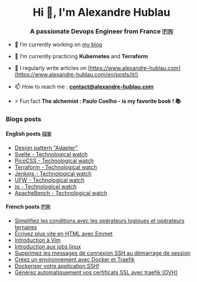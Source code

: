 <h1 align="center">Hi 👋, I'm Alexandre Hublau</h1>
<h3 align="center">A passionate <strong>Devops Engineer</strong> from France 🇫🇷</h3>

- 🔭 I’m currently working on [my blog](https://www.alexandre-hublau.com)

- 🌱 I’m currently practicing **Kubernetes** and **Terraform**

- 📝 I regularly write articles on [https://www.alexandre-hublau.com](https://www.alexandre-hublau.com/en/posts/it/)

- 📫 How to reach me : **contact@alexandre-hublau.com**

- ⚡ Fun fact **The alchemist : Paulo Coelho - is my favorite book ! 📚**

### Blogs posts

#### English posts 🇬🇧

<!-- BLOG-POST-EN-LIST:START -->
- [Design pattern &quot;Adapter&quot;](https://www.alexandre-hublau.com/en/posts/it/design-pattern-adapter/)
- [Svelte - Technological watch](https://www.alexandre-hublau.com/en/posts/it/technological-watch-svelte/)
- [PicoCSS - Technological watch](https://www.alexandre-hublau.com/en/posts/it/technological-watch-picocss/)
- [Terraform - Technological watch](https://www.alexandre-hublau.com/en/posts/it/technological-watch-terraform/)
- [Jenkins - Technological watch](https://www.alexandre-hublau.com/en/posts/it/technological-watch-jenkins/)
- [UFW - Technological watch](https://www.alexandre-hublau.com/en/posts/it/technological-watch-ufw/)
- [jq - Technological watch](https://www.alexandre-hublau.com/en/posts/it/technological-watch-jq/)
- [ApacheBench - Technological watch](https://www.alexandre-hublau.com/en/posts/it/technological-watch-apachebench/)
<!-- BLOG-POST-EN-LIST:END -->

#### French posts 🇫🇷

<!-- BLOG-POST-FR-LIST:START -->
- [Simplifiez les conditions avec les opérateurs logiques et opérateurs ternaires](https://www.alexandre-hublau.com/fr/posts/it/conditions-operateurs-logiques-ternaires/)
- [Écrivez plus vite en HTML avec Emmet](https://www.alexandre-hublau.com/fr/posts/it/emmet-ecrire-html-vite/)
- [Introduction à Vim](https://www.alexandre-hublau.com/fr/posts/it/introduction-a-vim/)
- [Introduction aux jobs linux](https://www.alexandre-hublau.com/fr/posts/it/introduction-jobs-linux/)
- [Supprimez les messages de connexion SSH au démarrage de session](https://www.alexandre-hublau.com/fr/posts/it/supprimer-messages-ssh-connexion/)
- [Créez un environnement avec Docker et Traefik](https://www.alexandre-hublau.com/fr/posts/it/creer-environnement-docker-traefik/)
- [Dockeriser votre application SSH!](https://www.alexandre-hublau.com/fr/posts/it/dockeriser-application-ssh/)
- [Générez automatiquement vos certificats SSL avec traefik &lpar;OVH&rpar;](https://www.alexandre-hublau.com/fr/posts/it/generer-certificat-https-docker-traefik/)
<!-- BLOG-POST-FR-LIST:END -->
